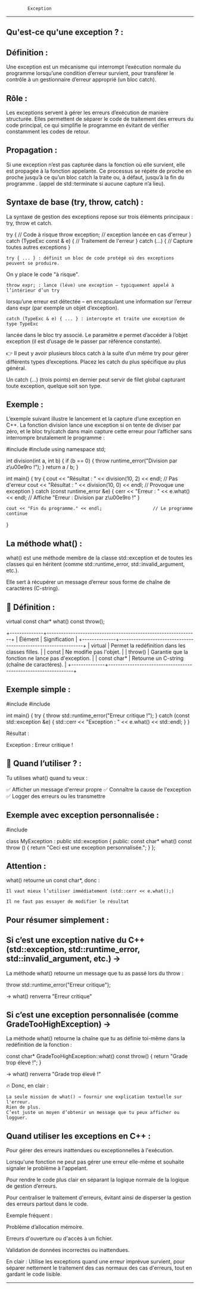 			Exception
*************************************************************

Qu'est-ce qu'une exception ? :
------------------------------

Définition : 
------------

Une exception est un mécanisme qui interrompt l’exécution normale 
du programme lorsqu’une condition d’erreur survient, pour transférer le contrôle à 
un gestionnaire d’erreur approprié (un bloc catch).

Rôle :
------

Les exceptions servent à gérer les erreurs d’exécution de manière structurée.
Elles permettent de séparer le code de traitement des erreurs du code principal, 
ce qui simplifie le programme en évitant de vérifier constamment les codes de retour.

Propagation :
-------------

Si une exception n’est pas capturée dans la fonction où elle survient, elle est propagée 
à la fonction appelante. Ce processus se répète de proche en proche jusqu’à ce qu’un bloc 
catch la traite ou, à défaut, jusqu’à la fin du programme .
(appel de std::terminate si aucune capture n’a lieu).

Syntaxe de base (try, throw, catch) :
-------------------------------------

La syntaxe de gestion des exceptions repose sur trois éléments principaux : try, throw et catch.

try
{
    // Code à risque
    throw exception;  // exception lancée en cas d'erreur
}
catch (TypeExc const & e)
{
    // Traitement de l'erreur
}
catch (...)
{
    // Capture toutes autres exceptions
}

    try { ... } : définit un bloc de code protégé où des exceptions peuvent se produire. 
On y place le code "à risque".

    throw expr; : lance (léve) une exception – typiquement appelé à l’intérieur d’un try 
lorsqu’une erreur est détectée – en encapsulant une information sur l’erreur dans expr 
(par exemple un objet d’exception).

    catch (TypeExc & e) { ... } : intercepte et traite une exception de type TypeExc 
lancée dans le bloc try associé. Le paramètre e permet d’accéder à l’objet exception 
(il est d’usage de le passer par référence constante).

👉 Il peut y avoir plusieurs blocs catch à la suite d’un même try pour gérer différents types 
d’exceptions. Placez les catch du plus spécifique au plus général. 

Un catch (...) (trois points) en dernier peut servir de filet global capturant toute exception,
quelque soit son type.

Exemple :
---------

L’exemple suivant illustre le lancement et la capture d’une exception en C++. 
La fonction division lance une exception si on tente de diviser par zéro, 
et le bloc try/catch dans main capture cette erreur pour l’afficher 
sans interrompre brutalement le programme :

#include <iostream>
#include <stdexcept>
using namespace std;

int division(int a, int b) 
{
    if (b == 0) {
        throw runtime_error("Division par z\u00e9ro !");
    }
    return a / b;
}

int main() 
{
    try 
{
        cout << "Résultat : " << division(10, 2) << endl;  // Pas d'erreur
        cout << "Résultat : " << division(10, 0) << endl;  // Provoque une exception
} 
catch (const runtime_error &e) 
{
        cerr << "Erreur : " << e.what() << endl;     // Affiche "Erreur : Division par z\u00e9ro !"
}

    cout << "Fin du programme." << endl;                   // Le programme continue
}

La méthode what() :
-------------------

what() est une méthode membre de la classe std::exception et de toutes les classes qui en héritent 
(comme std::runtime_error, std::invalid_argument, etc.).

Elle sert à récupérer un message d’erreur sous forme de chaîne de caractères (C-string).

📌 Définition :
---------------

virtual const char* what() const throw();

+--------------+---------------------------------------------------------------+
| Élément      | Signification                                                 |
+--------------+---------------------------------------------------------------+
| virtual      | Permet la redéfinition dans les classes filles.               |
| const        | Ne modifie pas l'objet.                                       |
| throw()      | Garantie que la fonction ne lance pas d'exception.            |
| const char*  | Retourne un C-string (chaîne de caractères).                  |
+--------------+---------------------------------------------------------------+

Exemple simple :
----------------

#include <iostream>
#include <exception>

int main()
{
    try
    {
        throw std::runtime_error("Erreur critique !");
    }
    catch (const std::exception &e)
    {
        std::cerr << "Exception : " << e.what() << std::endl;
    }
}


Résultat :

Exception : Erreur critique !

🚀 Quand l’utiliser ? :
-----------------------

Tu utilises what() quand tu veux : 

✅ Afficher un message d'erreur propre
✅ Connaître la cause de l'exception
✅ Logger des erreurs ou les transmettre

Exemple avec exception personnalisée :
--------------------------------------

#include <exception>

class MyException : public std::exception
{
public:
    const char* what() const throw ()
    {
        return "Ceci est une exception personnalisée.";
    }
};

Attention :
-----------

what() retourne un const char*, donc :

    Il vaut mieux l’utiliser immédiatement (std::cerr << e.what();)

    Il ne faut pas essayer de modifier le résultat

Pour résumer simplement :
-------------------------

Si c’est une exception native du C++ (std::exception, std::runtime_error, std::invalid_argument, etc.) →
---------------------------------------------------------------------------------------------------------

La méthode what() retourne un message que tu as passé lors du throw :

throw std::runtime_error("Erreur critique");

→ what() renverra "Erreur critique"

Si c’est une exception personnalisée (comme GradeTooHighException) →
---------------------------------------------------------------------

La méthode what() retourne la chaîne que tu as définie toi-même dans la redéfinition de la fonction :

const char* GradeTooHighException::what() const throw()
{
    return "Grade trop élevé !";
}

→ what() renverra "Grade trop élevé !"

🔥 Donc, en clair :

    La seule mission de what() → fournir une explication textuelle sur l'erreur.
    Rien de plus.
    C’est juste un moyen d’obtenir un message que tu peux afficher ou logguer.

Quand utiliser les exceptions en C++ :
--------------------------------------

Pour gérer des erreurs inattendues ou exceptionnelles à l'exécution.

Lorsqu'une fonction ne peut pas gérer une erreur elle-même et souhaite signaler le problème à l'appelant.

Pour rendre le code plus clair en séparant la logique normale de la logique de gestion d’erreurs.

Pour centraliser le traitement d'erreurs, évitant ainsi de disperser la gestion des erreurs partout dans le code.

Exemple fréquent :

Problème d’allocation mémoire.

Erreurs d'ouverture ou d'accès à un fichier.

Validation de données incorrectes ou inattendues.

En clair : Utilise les exceptions quand une erreur imprévue survient, pour séparer nettement le
 traitement des cas normaux des cas d'erreurs, tout en gardant le code lisible.

****************************************************************************************************************
